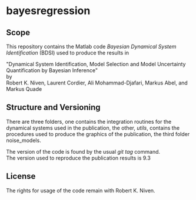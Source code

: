 # bayesregression

## Scope
This repository contains the Matlab code 
_Bayesian Dynamical System Identification_ (BDSI)
used to produce the results in   

"Dynamical System Identification, Model Selection and Model Uncertainty
Quantification by Bayesian Inference"     
by   
Robert K. Niven, Laurent Cordier, Ali Mohammad-Djafari, Markus Abel,
and Markus Quade

## Structure and Versioning
There are three folders, one contains the integration routines for the dynamical systems used in the publication, the other, _utils_, contains the procedures used to produce the graphics of the publication, the third folder noise_models.

The version of the code is found by the usual _git tag_ command.  
The version used to reproduce the publication results is 9.3


## License

The rights for usage of the code remain with Robert K. Niven.
